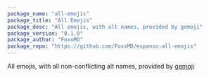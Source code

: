 ```yaml
---
package_name: "all-emojis"
package_title: "All Emojis"
package_desc: "All emojis, with alt names, provided by gemoji"
package_version: "0.1.0"
package_author: "FoxxMD"
package_repo: "https://github.com/FoxxMD/espanso-all-emojis"
---
```

All emojis, with all non-conflicting alt names, provided by [gemoji](https://github.com/wooorm/gemoji)
